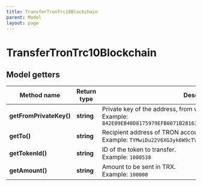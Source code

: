 ```yaml
---
title: TransferTronTrc10Blockchain
parent: Model
layout: page
---
```


# TransferTronTrc10Blockchain

## Model getters

Method name | Return type | Description | Notes
------------ | ------------- | ------------- | -------------
**getFromPrivateKey()** | **string** | Private key of the address, from which the TRX will be sent. <br>Example: `842E09EB40D8175979EFB0071B28163E11AED0F14BDD84090A4CEFB936EF5701` |
**getTo()** | **string** | Recipient address of TRON account in Base58 format. <br>Example: `TYMwiDu22V6XG3yk6W9cTVBz48okKLRczh` |
**getTokenId()** | **string** | ID of the token to transfer. <br>Example: `1000538` |
**getAmount()** | **string** | Amount to be sent in TRX. <br>Example: `100000` |

